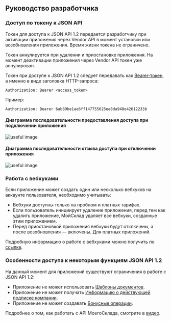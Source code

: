 ## Руководство разработчика 

### Доступ по токену к JSON API 

Токен для доступа к JSON API 1.2 передается разработчику при активации приложения через Vendor API в момент установки или 
возобновления приложения. Время жизни токена не ограничено. 

Токен аннулируется при удалении и приостановке приложения. На момент деактивации приложения через Vendor API токен уже аннулирован.

Токен при доступе к JSON API 1.2 следует передавать как [Bearer-токен](https://dev.moysklad.ru/doc/api/remap/1.2/#mojsklad-json-api-obschie-swedeniq-autentifikaciq),
 а именно в виде заголовка HTTP-запроса:
 
 ```text
Authorization: Bearer <access_token>
 ```

Пример:

```text
Authorization: Bearer 6ab89be1ae6ff147755625ee8da948e42612233b
```

#### Диаграмма последовательности предоставления доступа при подключении приложения

![useful image](diag_install.png)

#### Диаграмма последовательности отзыва доступа при отключении приложения

![useful image](diag_uninstall.png)


### Работа с вебхуками

Если приложение может создать один или несколько вебхуков на аккаунте пользователя, необходимо учитывать:

- Вебхуки доступны только на пробном и платных тарифах.
- Если пользователь инициирует удаление приложения, перед тем как удалить приложение, МойСклад удаляет все вебхуки, созданные этим приложением.
- Перед приостановкой приложения вебхуки будут отключены, а после возобновления — включены. Для платных приложений. 

Подробную информацию о работе с вебхуками можно получить по [ссылке](https://dev.moysklad.ru/doc/api/remap/1.2/dictionaries/#suschnosti-vebhuki). 

### Особенности доступа к некоторым функциям JSON API 1.2

На данный момент для приложений существуют ограничения в работе с JSON API 1.2:

* Приложение не может использовать [Шаблоны документов](https://dev.moysklad.ru/doc/api/remap/1.2/documents/#dokumenty-obschie-swedeniq-shablony-dokumentow).
* Приложение не может получать [Информацию о действующей подписке компании](https://dev.moysklad.ru/doc/api/remap/1.2/dictionaries/#suschnosti-podpiska-kompanii).
* Приложение не может создавать [Бонусные операции](https://dev.moysklad.ru/doc/api/remap/1.2/dictionaries/#suschnosti-bonusnaq-operaciq).

Подробнее о том, как работать с API МоегоСклада, смотрите в [видео](https://www.youtube.com/watch?v=eQWNADSRSWA).
